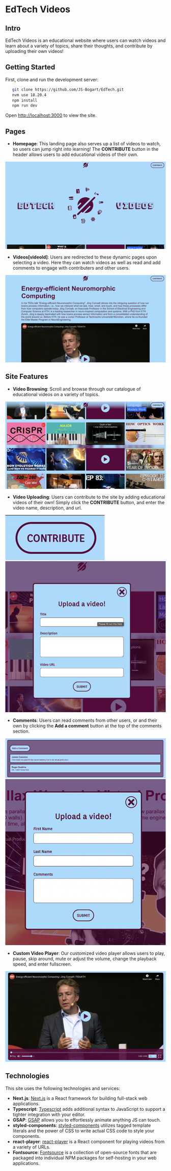 # EdTech Videos

## Intro

EdTech Videos is an educational website where users can watch videos and learn about a variety of topics, share their thoughts, and contribute by uploading their own videos!

## Getting Started

First, clone and run the development server:

```bash
   git clone https://github.com/JS-Bogart/EdTech.git
   nvm use 18.20.4
   npm install
   npm run dev
```

Open [http://localhost:3000](http://localhost:3000) to view the site.

## Pages

- **Homepage**: This landing page also serves up a list of videos to watch, so users can jump right into learning! The **CONTRIBUTE** button in the header allows users to add educational videos of their own.

![homepage](/public/homepage.png)

- **Videos[videoId]**: Users are redirected to these dynamic pages upon selecting a video. Here they can watch videos as well as read and add comments to engage with contributers and other users.

![video_page](/public/video_page.png)

## Site Features

- **Video Browsing**: Scroll and browse through our catalogue of educational videos on a variety of topics.

![video_list](/public/video_list.png)

- **Video Uploading**: Users can contribute to the site by adding educational videos of their own! Simply click the **CONTRIBUTE** button, and enter the video name, description, and url.

![contribute](/public/contribute.png)
![upload](/public/upload.png)

- **Comments**: Users can read comments from other users, or and their own by clicking the **Add a comment** button at the top of the comments section.

![comments](/public/comments.png)
![add_comment](/public/add_comment.png)

- **Custom Video Player**: Our customized video player allows users to play, pause, skip around, mute or adjust the volume, change the playback speed, and enter fullscreen.

![video_player](/public/video_player.png)

## Technologies

This site uses the following technologies and services:

- **Next.js**: [Next.js](https://nextjs.org/) is a React framework for building full-stack web applications.
- **Typescript**: [Typescript](https://www.typescriptlang.org/) adds additional syntax to JavaScript to support a tighter integration with your editor.
- **GSAP**: [GSAP](https://gsap.com/) allows you to effortlessly animate anything JS can touch.
- **styled-components**: [styled-components](https://styled-components.com/) utilizes tagged template literals and the power of CSS to write actual CSS code to style your components.
- **react-player**: [react-player](https://www.npmjs.com/package/react-player) is a React component for playing videos from a variety of URLs.
- **Fontsource**: [Fontsource](https://fontsource.org/) is a collection of open-source fonts that are packaged into individual NPM packages for self-hosting in your web applications.
